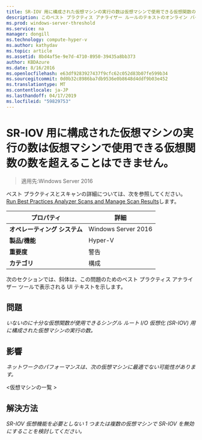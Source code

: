 ```yaml
---
title: SR-IOV 用に構成された仮想マシンの実行の数は仮想マシンで使用できる仮想関数の数を超えることはできません。
description: このベスト プラクティス アナライザー ルールのテキストのオンライン バージョン。
ms.prod: windows-server-threshold
ms.service: na
manager: dongill
ms.technology: compute-hyper-v
ms.author: kathydav
ms.topic: article
ms.assetid: 8bd4af5e-9e7d-4710-8950-39435a8bb373
author: KBDAzure
ms.date: 8/16/2016
ms.openlocfilehash: e63df9283927437f9cfc62c052d83b07fe599b34
ms.sourcegitcommit: 0d0b32c8986ba7db9536e0b8648d4ddf9b03e452
ms.translationtype: MT
ms.contentlocale: ja-JP
ms.lasthandoff: 04/17/2019
ms.locfileid: "59829753"
---
```

# <a name="the-number-of-running-virtual-machines-configured-for-sr-iov-should-not-exceed-the-number-of-virtual-functions-available-to-the-virtual-machines"></a>SR-IOV 用に構成された仮想マシンの実行の数は仮想マシンで使用できる仮想関数の数を超えることはできません。

>適用先:Windows Server 2016

ベスト プラクティスとスキャンの詳細については、次を参照してください。 [Run Best Practices Analyzer Scans and Manage Scan Results](https://go.microsoft.com/fwlink/p/?LinkID=223177)します。  
  
|プロパティ|詳細|  
|-|-|  
|**オペレーティング システム**|Windows Server 2016|  
|**製品/機能**|Hyper-V|  
|**重要度**|警告|  
|**カテゴリ**|構成|  
  
次のセクションでは、斜体は、この問題のためのベスト プラクティス アナライザー ツールで表示される UI テキストを示します。  
  
## <a name="issue"></a>問題  
*いないのに十分な仮想関数が使用できるシングル ルート I/O 仮想化 (SR-IOV) 用に構成された仮想マシンの実行の数。*  
  
## <a name="impact"></a>影響  
*ネットワークのパフォーマンスは、次の仮想マシンに最適でない可能性があります。*  
   
\<仮想マシンの一覧 >  
  
## <a name="resolution"></a>解決方法  
*SR-IOV 仮想機能を必要としない 1 つまたは複数の仮想マシンで SR-IOV を無効にすることを検討してください。*  
  


